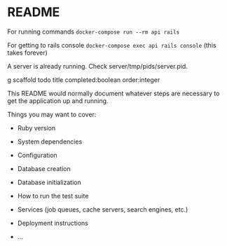# README

For running commands
`docker-compose run --rm api rails`

For getting to rails console
`docker-compose exec api rails console` (this takes forever)

A server is already running.
Check server/tmp/pids/server.pid.

g scaffold todo title completed:boolean order:integer

This README would normally document whatever steps are necessary to get the
application up and running.

Things you may want to cover:

- Ruby version

- System dependencies

- Configuration

- Database creation

- Database initialization

- How to run the test suite

- Services (job queues, cache servers, search engines, etc.)

- Deployment instructions

- ...
